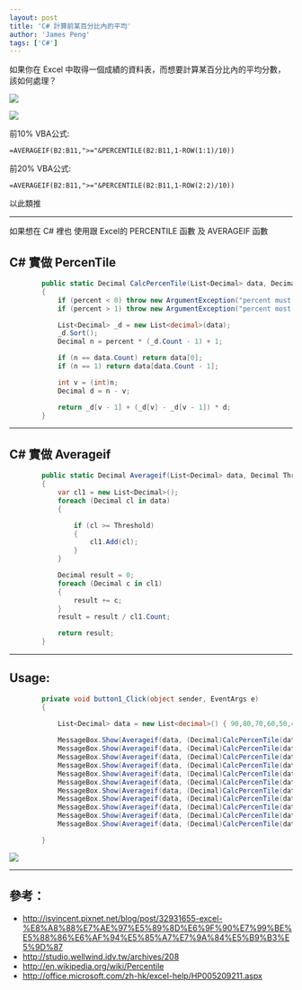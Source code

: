 ```yaml
---
layout: post
title: 'C# 計算前某百分比內的平均'
author: 'James Peng'
tags: ['C#']
---
```


如果你在 Excel 中取得一個成績的資料表，而想要計算某百分比內的平均分數，該如何處理？

![](http://i.imgur.com/tVdnXPt.png)


![](http://i.imgur.com/mKLklJM.png)

前10% VBA公式:

~~~text
=AVERAGEIF(B2:B11,">="&PERCENTILE(B2:B11,1-ROW(1:1)/10))
~~~


前20% VBA公式:

~~~text
=AVERAGEIF(B2:B11,">="&PERCENTILE(B2:B11,1-ROW(2:2)/10))
~~~

以此類推


----------


如果想在 C# 裡也 使用跟 Excel的 PERCENTILE 函數 及 AVERAGEIF 函數 


## C# 實做 PercenTile ##

~~~csharp
        public static Decimal CalcPercenTile(List<Decimal> data, Decimal percent)
        {
            if (percent < 0) throw new ArgumentException("percent must greater than 0");
            if (percent > 1) throw new ArgumentException("percent most less than 1");

            List<Decimal> _d = new List<decimal>(data);
            _d.Sort();
            Decimal n = percent * (_d.Count - 1) + 1;

            if (n == data.Count) return data[0];
            if (n == 1) return data[data.Count - 1];

            int v = (int)n;
            Decimal d = n - v;

            return _d[v - 1] + (_d[v] - _d[v - 1]) * d;
        }
~~~


----------

## C# 實做 Averageif ##

~~~csharp
        public static Decimal Averageif(List<Decimal> data, Decimal Threshold)
        {
            var cl1 = new List<Decimal>();
            foreach (Decimal cl in data)
            {

                if (cl >= Threshold)
                {
                    cl1.Add(cl);
                }                
            }

            Decimal result = 0;
            foreach (Decimal c in cl1)
            {
                result += c;
            }
            result = result / cl1.Count;

            return result;
        }
~~~


----------

## Usage: ##

~~~csharp
        private void button1_Click(object sender, EventArgs e)
        {
            
            List<Decimal> data = new List<decimal>() { 90,80,70,60,50,40,30,20,10,10 };

            MessageBox.Show(Averageif(data, (Decimal)CalcPercenTile(data, (Decimal)1)).ToString());
            MessageBox.Show(Averageif(data, (Decimal)CalcPercenTile(data, (Decimal)0.90)).ToString());
            MessageBox.Show(Averageif(data, (Decimal)CalcPercenTile(data, (Decimal)0.80)).ToString());
            MessageBox.Show(Averageif(data, (Decimal)CalcPercenTile(data, (Decimal)0.70)).ToString());
            MessageBox.Show(Averageif(data, (Decimal)CalcPercenTile(data, (Decimal)0.60)).ToString());
            MessageBox.Show(Averageif(data, (Decimal)CalcPercenTile(data, (Decimal)0.50)).ToString());
            MessageBox.Show(Averageif(data, (Decimal)CalcPercenTile(data, (Decimal)0.40)).ToString());
            MessageBox.Show(Averageif(data, (Decimal)CalcPercenTile(data, (Decimal)0.30)).ToString());
            MessageBox.Show(Averageif(data, (Decimal)CalcPercenTile(data, (Decimal)0.20)).ToString());
            MessageBox.Show(Averageif(data, (Decimal)CalcPercenTile(data, (Decimal)0.10)).ToString());
            MessageBox.Show(Averageif(data, (Decimal)CalcPercenTile(data, (Decimal)0)).ToString());

        }
~~~

![](http://i.imgur.com/ID3Z5JK.png)

----------


## 參考： ##

- http://isvincent.pixnet.net/blog/post/32931655-excel-%E8%A8%88%E7%AE%97%E5%89%8D%E6%9F%90%E7%99%BE%E5%88%86%E6%AF%94%E5%85%A7%E7%9A%84%E5%B9%B3%E5%9D%87
- http://studio.wellwind.idv.tw/archives/208
- http://en.wikipedia.org/wiki/Percentile
- http://office.microsoft.com/zh-hk/excel-help/HP005209211.aspx